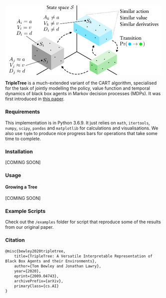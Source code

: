 <p align="center">
  <img src="docs/images/diagram.png" width="500" />
</p>



**TripleTree** is a much-extended variant of the CART algorithm, specialised for the task of jointly modelling the policy, value function and temporal dynamics of black box agents in Markov decision processes (MDPs). It was first introduced in [this paper](https://arxiv.org/abs/2009.04743). 

### Requirements

This implementation is in Python 3.6.9. It just relies on `math`, `itertools`, `numpy`, `scipy`, `pandas` and `matplotlib` for calculations and visualisations. We also use `tqdm` to produce nice progress bars for operations that take some time to complete.

 ### Installation

[COMING SOON]

### Usage

#### Growing a Tree

[COMING SOON]

### Example Scripts

Check out the `/examples` folder for script that reproduce some of the results from our original paper.

### Citation

```
@misc{bewley2020tripletree,
    title={TripleTree: A Versatile Interpretable Representation of Black Box Agents and their Environments},
    author={Tom Bewley and Jonathan Lawry},
    year={2020},
    eprint={2009.04743},
    archivePrefix={arXiv},
    primaryClass={cs.AI}
}
```